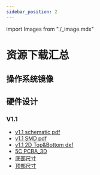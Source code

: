 ```yaml
---
sidebar_position: 2
---
```


import Images from "./\_image.mdx"

# 资源下载汇总

## 操作系统镜像

<Images loader={false} system_img={true} lite_system_img={true} spi_img={false} android12_update={true} android12_gpt={true}  />

## 硬件设计

### V1.1

- [v1.1 schematic pdf](https://dl.radxa.com/rock5/5c/docs/hw/v1100/radxa_rock_5c_schematic_v1100.pdf)
- [v1.1 SMD pdf](https://dl.radxa.com/rock5/5c/docs/hw/v1100/radxa_rock_5c_components_placement_map_v1100.pdf)
- [v1.1 2D Top&Bottom dxf](https://dl.radxa.com/rock5/5c/docs/hw/v1100/radxa_rock_5c_2d_dxf_v1100.zip)
- [5C PCBA_3D](https://dl.radxa.com/rock5/5c/docs/hw/dimension/5c_pcba.stp.zip)
- [底部尺寸](https://dl.radxa.com/rock5/5c/docs/hw/dimension/BOT_%5bRS131%5dRadxa%20ROCK%205C_V1.pdf)
- [顶部尺寸](https://dl.radxa.com/rock5/5c/docs/hw/dimension/TOP_%5bRS131%5dRadxa%20ROCK%205C_V1.pdf)
